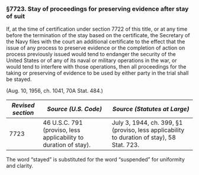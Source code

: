 ### §7723. Stay of proceedings for preserving evidence after stay of suit ###

If, at the time of certification under section 7722 of this title, or at any time before the termination of the stay based on the certificate, the Secretary of the Navy files with the court an additional certificate to the effect that the issue of any process to preserve evidence or the completion of action on process previously issued would tend to endanger the security of the United States or of any of its naval or military operations in the war, or would tend to interfere with those operations, then all proceedings for the taking or preserving of evidence to be used by either party in the trial shall be stayed.

(Aug. 10, 1956, ch. 1041, 70A Stat. 484.)

|*Revised section*|                      *Source (U.S. Code)*                      |                               *Source (Statutes at Large)*                               |
|-----------------|----------------------------------------------------------------|------------------------------------------------------------------------------------------|
|      7723       |46 U.S.C. 791 (proviso, less applicability to duration of stay).|July 3, 1944, ch. 399, §1 (proviso, less applicability to duration of stay), 58 Stat. 723.|

The word “stayed” is substituted for the word “suspended” for uniformity and clarity.